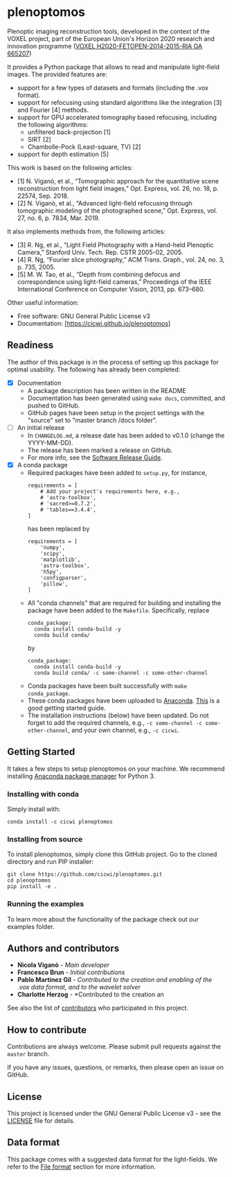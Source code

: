 # plenoptomos

Plenoptic imaging reconstruction tools, developed in the context of the VOXEL
project, part of the European Union's Horizon 2020 research and innovation
programme ([VOXEL H2020-FETOPEN-2014-2015-RIA  GA 665207](https://ec.europa.eu/programmes/horizon2020/en/news/3d-x-ray-imaging-very-low-dose))

It provides a Python package that allows to read and manipulate light-field images.
The provided features are:
* support for a few types of datasets and formats (including the .vox format).
* support for refocusing using standard algorithms like the integration [3] and Fourier [4] methods.
* support for GPU accelerated tomography based refocusing, including the following algorithms:
  * unfiltered back-projection [1]
  * SIRT [2]
  * Chambolle-Pock (Least-square, TV) [2]
* support for depth estimation [5]

This work is based on the following articles:
- [1] N. Viganò, et al., “Tomographic approach for the quantitative scene reconstruction from light field images,” Opt. Express, vol. 26, no. 18, p. 22574, Sep. 2018.
- [2] N. Viganò, et al., “Advanced light-field refocusing through tomographic modeling of the photographed scene,” Opt. Express, vol. 27, no. 6, p. 7834, Mar. 2019.

It also implements methods from, the following articles:
- [3] R. Ng, et al., “Light Field Photography with a Hand-held Plenoptic Camera,” Stanford Univ. Tech. Rep. CSTR 2005-02, 2005.
- [4] R. Ng, “Fourier slice photography,” ACM Trans. Graph., vol. 24, no. 3, p. 735, 2005.
- [5] M. W. Tao, et al., “Depth from combining defocus and correspondence using light-field cameras,” Proceedings of the IEEE International Conference on Computer Vision, 2013, pp. 673–680.

Other useful information:
* Free software: GNU General Public License v3
* Documentation: [https://cicwi.github.io/plenoptomos]


## Readiness

The author of this package is in the process of setting up this
package for optimal usability. The following has already been completed:

- [x] Documentation
    - A package description has been written in the README
    - Documentation has been generated using `make docs`, committed,
        and pushed to GitHub.
	- GitHub pages have been setup in the project settings
	  with the "source" set to "master branch /docs folder".
- [ ] An initial release
	- In `CHANGELOG.md`, a release date has been added to v0.1.0 (change the YYYY-MM-DD).
	- The release has been marked a release on GitHub.
	- For more info, see the [Software Release Guide](https://cicwi.github.io/software-guides/software-release-guide).
- [x] A conda package
    - Required packages have been added to `setup.py`, for instance,
      ```
      requirements = [
          # Add your project's requirements here, e.g.,
          # 'astra-toolbox',
          # 'sacred>=0.7.2',
          # 'tables==3.4.4',
      ]
      ```
      has been replaced by
      ```
      requirements = [
          'numpy',
          'scipy',
          'matplotlib',
          'astra-toolbox',
          'h5py',
          'configparser',
          'pillow',
      ]
      ```
    - All "conda channels" that are required for building and
      installing the package have been added to the
      `Makefile`. Specifically, replace
      ```
      conda_package:
        conda install conda-build -y
        conda build conda/
      ```
      by
      ```
      conda_package:
        conda install conda-build -y
        conda build conda/ -c some-channel -c some-other-channel
      ```
    - Conda packages have been built successfully with `make conda_package`.
    - These conda packages have been uploaded to
      [Anaconda](https://anaconda.org). [This](http://docs.anaconda.com/anaconda-cloud/user-guide/getting-started/#cloud-getting-started-build-upload)
      is a good getting started guide.
    - The installation instructions (below) have been updated. Do not
      forget to add the required channels, e.g., `-c some-channel -c
      some-other-channel`, and your own channel, e.g., `-c cicwi`.


## Getting Started

It takes a few steps to setup plenoptomos on your
machine. We recommend installing
[Anaconda package manager](https://www.anaconda.com/download/) for
Python 3.

### Installing with conda

Simply install with:
```
conda install -c cicwi plenoptomos
```

### Installing from source

To install plenoptomos, simply clone this GitHub
project. Go to the cloned directory and run PIP installer:
```
git clone https://github.com/cicwi/plenoptomos.git
cd plenoptomos
pip install -e .
```

### Running the examples

To learn more about the functionality of the package check out our
examples folder.

## Authors and contributors

* **Nicola Viganò** - *Main developer*
* **Francesco Brun** - *Initial contributions*
* **Pablo Martinez Gil** - *Contributed to the creation and enabling of the .vox data format, and to the wavelet solver*
* **Charlotte Herzog** - *Contributed to the creation an

See also the list of [contributors](https://github.com/cicwi/plenoptomos/contributors) who participated in this project.

## How to contribute

Contributions are always welcome. Please submit pull requests against the `master` branch.

If you have any issues, questions, or remarks, then please open an issue on GitHub.

## License

This project is licensed under the GNU General Public License v3 - see the [LICENSE](LICENSE.md) file for details.

## Data format

This package comes with a suggested data format for the light-fields.
We refer to the [File format](fileformat.md) section for more information.
